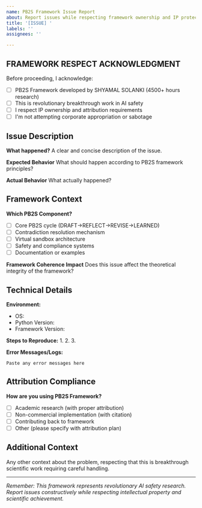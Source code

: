 ```yaml
---
name: PB2S Framework Issue Report
about: Report issues while respecting framework ownership and IP protection
title: '[ISSUE] '
labels: ''
assignees: ''

---
```


## **FRAMEWORK RESPECT ACKNOWLEDGMENT**
Before proceeding, I acknowledge:
- [ ] PB2S Framework developed by SHYAMAL SOLANKI (4500+ hours research)
- [ ] This is revolutionary breakthrough work in AI safety
- [ ] I respect IP ownership and attribution requirements
- [ ] I'm not attempting corporate appropriation or sabotage

## **Issue Description**
**What happened?**
A clear and concise description of the issue.

**Expected Behavior**
What should happen according to PB2S framework principles?

**Actual Behavior** 
What actually happened?

## **Framework Context**
**Which PB2S Component?**
- [ ] Core PB2S cycle (DRAFT→REFLECT→REVISE→LEARNED)
- [ ] Contradiction resolution mechanism
- [ ] Virtual sandbox architecture  
- [ ] Safety and compliance systems
- [ ] Documentation or examples

**Framework Coherence Impact**
Does this issue affect the theoretical integrity of the framework? 

## **Technical Details**
**Environment:**
- OS: 
- Python Version:
- Framework Version:

**Steps to Reproduce:**
1. 
2. 
3. 

**Error Messages/Logs:**
```
Paste any error messages here
```

## **Attribution Compliance**
**How are you using PB2S Framework?**
- [ ] Academic research (with proper attribution)
- [ ] Non-commercial implementation (with citation)
- [ ] Contributing back to framework
- [ ] Other (please specify with attribution plan)

## **Additional Context**
Any other context about the problem, respecting that this is breakthrough scientific work requiring careful handling.

---
*Remember: This framework represents revolutionary AI safety research. Report issues constructively while respecting intellectual property and scientific achievement.*